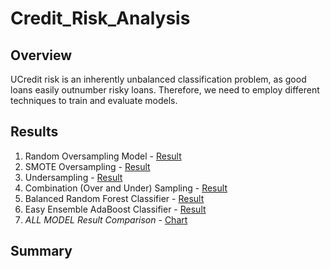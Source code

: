# Credit_Risk_Analysis

## Overview
UCredit risk is an inherently unbalanced classification problem, as good loans easily outnumber risky loans. Therefore, we need to employ different techniques to train and evaluate models. 

## Results
1. Random Oversampling Model - [Result](https://github.com/jamesmoonusa/Credit_Risk_Analysis/blob/main/Random%20Oversampling.PNG)
2. SMOTE Oversampling - [Result](https://github.com/jamesmoonusa/Credit_Risk_Analysis/blob/main/SMOTE%20oversampling.PNG)
3. Undersampling - [Result](https://github.com/jamesmoonusa/Credit_Risk_Analysis/blob/main/Undersampling.PNG)
4. Combination (Over and Under) Sampling - [Result](https://github.com/jamesmoonusa/Credit_Risk_Analysis/blob/main/Combinationsampling.PNG)
5. Balanced Random Forest Classifier - [Result](https://github.com/jamesmoonusa/Credit_Risk_Analysis/blob/main/Balanced%20Random%20Forest.PNG)
6. Easy Ensemble AdaBoost Classifier - [Result](https://github.com/jamesmoonusa/Credit_Risk_Analysis/blob/main/Easy%20Ensemble.PNG)
7. *ALL MODEL Result Comparison* - [Chart](https://github.com/jamesmoonusa/Credit_Risk_Analysis/blob/main/Total%20chart.PNG)

## Summary
